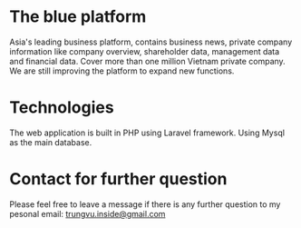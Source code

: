 # The blue platform
Asia's leading business platform, contains business news, private company information like company overview, shareholder data, management data and financial data.
Cover more than one million Vietnam private company.
We are still improving the platform to expand new functions.

# Technologies
The web application is built in PHP using Laravel framework.
Using Mysql as the main database.

# Contact for further question 
Please feel free to leave a message if there is any further question to my pesonal email: trungvu.inside@gmail.com 
 
